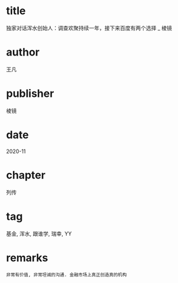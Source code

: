 # title
独家对话浑水创始人：调查欢聚持续一年，接下来百度有两个选择 _ 棱镜

# author
王凡

# publisher
棱镜

# date
2020-11

# chapter
列传

# tag
基金, 浑水, 跟谁学, 瑞幸, YY

# remarks
`非常有价值, 非常坦诚的沟通. 金融市场上真正创造真的机构`
